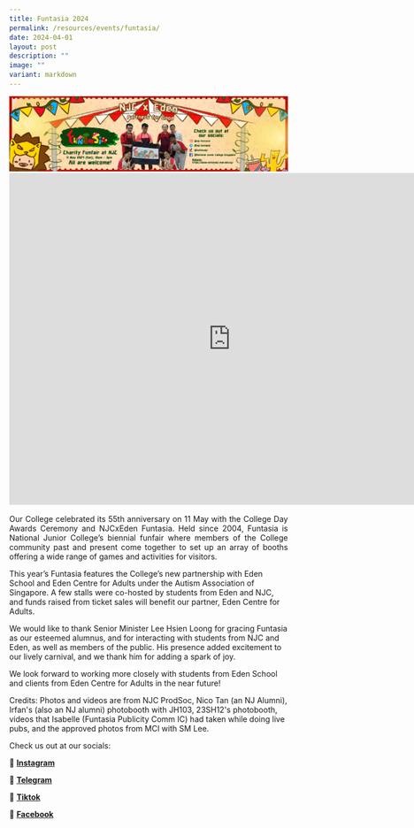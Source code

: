 ```yaml
---
title: Funtasia 2024
permalink: /resources/events/funtasia/
date: 2024-04-01
layout: post
description: ""
image: ""
variant: markdown
---
```

<img alt="BANNER" src="/images/Funtasia2024/NJ_Website_new.png">

<div align="center"><iframe allowfullscreen="" allow="accelerometer; autoplay; clipboard-write; encrypted-media; gyroscope; picture-in-picture; web-share" frameborder="0" title="NJC x Eden Funtasia 2024 - Walking Tour" src="https://www.youtube.com/embed/igsAddOUBcU" height="600" width="800"></iframe></div>

<p style="text-align: justify;">
Our College celebrated its 55th anniversary on 11 May with the College Day Awards Ceremony and NJCxEden Funtasia. Held since 2004, Funtasia is National Junior College’s biennial funfair where members of the College community past and present come together to set up an array of booths offering a wide range of games and activities for visitors.

This year’s Funtasia features the College’s new partnership with Eden School and Eden Centre for Adults under the Autism Association of Singapore. A few stalls were co-hosted by students from Eden and NJC, and funds raised from ticket sales will benefit our partner, Eden Centre for Adults.

We would like to thank Senior Minister Lee Hsien Loong for gracing Funtasia as our esteemed alumnus, and for interacting with students from NJC and Eden, as well as members of the public. His presence added excitement to our lively carnival, and we thank him for adding a spark of joy.

We look forward to working more closely with students from Eden School and clients from Eden Centre for Adults in the near future!

Credits: Photos and videos are from NJC ProdSoc, Nico Tan (an NJ Alumni), Irfan's (also an NJ alumni) photobooth with JH103, 23SH12's photobooth, videos that Isabelle (Funtasia Publicity Comm IC) had taken while doing live pubs, and the approved photos from MCI with SM Lee.
</p>

<p style="text-align: justify;"> Check us out at our socials: </p>

📸 <b><a target="_blank" href="https://www.instagram.com/njc.funtasia/">Instagram</a></b> 

📲 <b><a target="_blank" href="https://t.me/njcfuntasia">Telegram</a></b>

🎵 <b><a target="_blank" href="https://www.tiktok.com/@nationaljc">Tiktok</a></b>

📘 <b><a target="_blank" href="https://www.facebook.com/nationaljc/">Facebook</a></b>